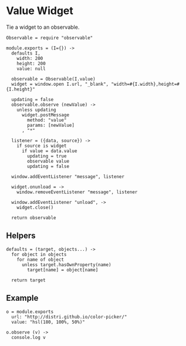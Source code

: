 Value Widget
============

Tie a widget to an observable.

    Observable = require "observable"

    module.exports = (I={}) ->
      defaults I,
        width: 200
        height: 200
        value: null

      observable = Observable(I.value)
      widget = window.open I.url, "_blank", "width=#{I.width},height=#{I.height}"

      updating = false
      observable.observe (newValue) ->
        unless updating
          widget.postMessage
            method: "value"
            params: [newValue]
          , "*"

      listener = ({data, source}) ->
        if source is widget
          if value = data.value
            updating = true
            observable value
            updating = false

      window.addEventListener "message", listener

      widget.onunload = ->
        window.removeEventListener "message", listener

      window.addEventListener "unload", ->
        widget.close()

      return observable

Helpers
-------

    defaults = (target, objects...) ->
      for object in objects
        for name of object
          unless target.hasOwnProperty(name)
            target[name] = object[name]

      return target

Example
-------

    o = module.exports
      url: "http://distri.github.io/color-picker/"
      value: "hsl(180, 100%, 50%)"

    o.observe (v) ->
      console.log v
